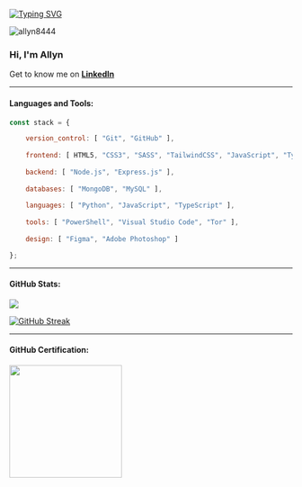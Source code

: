 <p align="left"><a href="https://git.io/typing-svg"><img src="https://readme-typing-svg.demolab.com?font=Fira+Code&size=30&pause=1000&color=3b82f6&width=450&height=60&lines=Hi+%F0%9F%91%8B%2C+I'm+Allyn!;Everyday+we+learn.;+Autodidact+%F0%9F%A7%91%F0%9F%8F%BB%E2%80%8D%F0%9F%92%BB;I+only+code+for+fun!+%F0%9F%92%BB" alt="Typing SVG" /></a></p>

<img src="https://komarev.com/ghpvc/?username=allyn8444&label=Profile+Views&color=3b82f6&style=for-the-badge" alt="allyn8444" />

### Hi, I'm Allyn 
<p>Get to know me on <a href="https://linkedin.com/in/ledesmaar" target="_blank"><strong>LinkedIn</strong></a></p>

---
#### Languages and Tools:
```javascript
const stack = {

    version_control: [ "Git", "GitHub" ],
  
    frontend: [ HTML5, "CSS3", "SASS", "TailwindCSS", "JavaScript", "TypeScript", "React", "Next.js" ],
  
    backend: [ "Node.js", "Express.js" ],
  
    databases: [ "MongoDB", "MySQL" ],
  
    languages: [ "Python", "JavaScript", "TypeScript" ],
  
    tools: [ "PowerShell", "Visual Studio Code", "Tor" ],
  
    design: [ "Figma", "Adobe Photoshop" ]

};
```

---
#### GitHub Stats:

 <!-- https://streak-stats.demolab.com/demo/ -->
<!--![](https://github-readme-stats.vercel.app/api/top-langs/?username=nylla8444&theme=dark&border_radius=5&border_color=3B82F6&icon_color=3B82F6&title_color=3B82F6&text_color=FFFFFF&include_all_commits=true&count_private=true&layout=compact) -->

![](https://github-readme-stats.vercel.app/api?username=nylla8444&theme=dark&border_radius=5&border_color=3B82F6&icon_color=3B82F6&title_color=3B82F6&text_color=FFFFFF&include_all_commits=true&count_private=true&show_icons=true)

[![GitHub Streak](https://github-readme-streak-stats-five-snowy.vercel.app?user=nylla8444&theme=dark&border_radius=5&ring=3B82F6&currStreakLabel=3B82F6&border=3B82F6&fire=3B82F6&mode=daily&card_width=750)](https://git.io/streak-stats)

---
<!-- Will expire on June 2028 -->
#### GitHub Certification:
<img src="https://github.com/user-attachments/assets/a8988ca8-8786-47eb-bbc9-d36008022244" width="200" height="200" />



